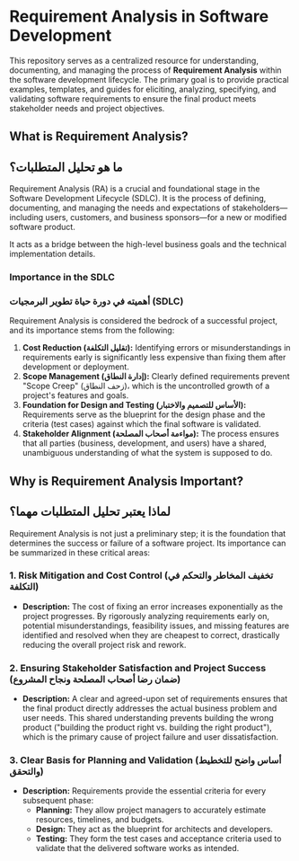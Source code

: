 # Requirement Analysis in Software Development
This repository serves as a centralized resource for understanding, documenting, and managing the process of **Requirement Analysis** within the software development lifecycle. 
The primary goal is to provide practical examples, templates, and guides for eliciting, analyzing, specifying, and validating software requirements to ensure the final product meets stakeholder needs and project objectives.
## What is Requirement Analysis?
## ما هو تحليل المتطلبات؟

Requirement Analysis (RA) is a crucial and foundational stage in the Software Development Lifecycle (SDLC). It is the process of defining, documenting, and managing the needs and expectations of stakeholders—including users, customers, and business sponsors—for a new or modified software product.

It acts as a bridge between the high-level business goals and the technical implementation details.

### Importance in the SDLC
### أهميته في دورة حياة تطوير البرمجيات (SDLC)

Requirement Analysis is considered the bedrock of a successful project, and its importance stems from the following:

1.  **Cost Reduction (تقليل التكلفة):** Identifying errors or misunderstandings in requirements early is significantly less expensive than fixing them after development or deployment.
2.  **Scope Management (إدارة النطاق):** Clearly defined requirements prevent "Scope Creep" (زحف النطاق)، which is the uncontrolled growth of a project's features and goals.
3.  **Foundation for Design and Testing (الأساس للتصميم والاختبار):** Requirements serve as the blueprint for the design phase and the criteria (test cases) against which the final software is validated.
4.  **Stakeholder Alignment (مواءمة أصحاب المصلحة):** The process ensures that all parties (business, development, and users) have a shared, unambiguous understanding of what the system is supposed to do.
## Why is Requirement Analysis Important?
## لماذا يعتبر تحليل المتطلبات مهما؟

Requirement Analysis is not just a preliminary step; it is the foundation that determines the success or failure of a software project. Its importance can be summarized in these critical areas:

### 1. Risk Mitigation and Cost Control (تخفيف المخاطر والتحكم في التكلفة)
* **Description:** The cost of fixing an error increases exponentially as the project progresses. By rigorously analyzing requirements early on, potential misunderstandings, feasibility issues, and missing features are identified and resolved when they are cheapest to correct, drastically reducing the overall project risk and rework.

### 2. Ensuring Stakeholder Satisfaction and Project Success (ضمان رضا أصحاب المصلحة ونجاح المشروع)
* **Description:** A clear and agreed-upon set of requirements ensures that the final product directly addresses the actual business problem and user needs. This shared understanding prevents building the wrong product ("building the product right vs. building the right product"), which is the primary cause of project failure and user dissatisfaction.

### 3. Clear Basis for Planning and Validation (أساس واضح للتخطيط والتحقق)
* **Description:** Requirements provide the essential criteria for every subsequent phase:
    * **Planning:** They allow project managers to accurately estimate resources, timelines, and budgets.
    * **Design:** They act as the blueprint for architects and developers.
    * **Testing:** They form the test cases and acceptance criteria used to validate that the delivered software works as intended.
